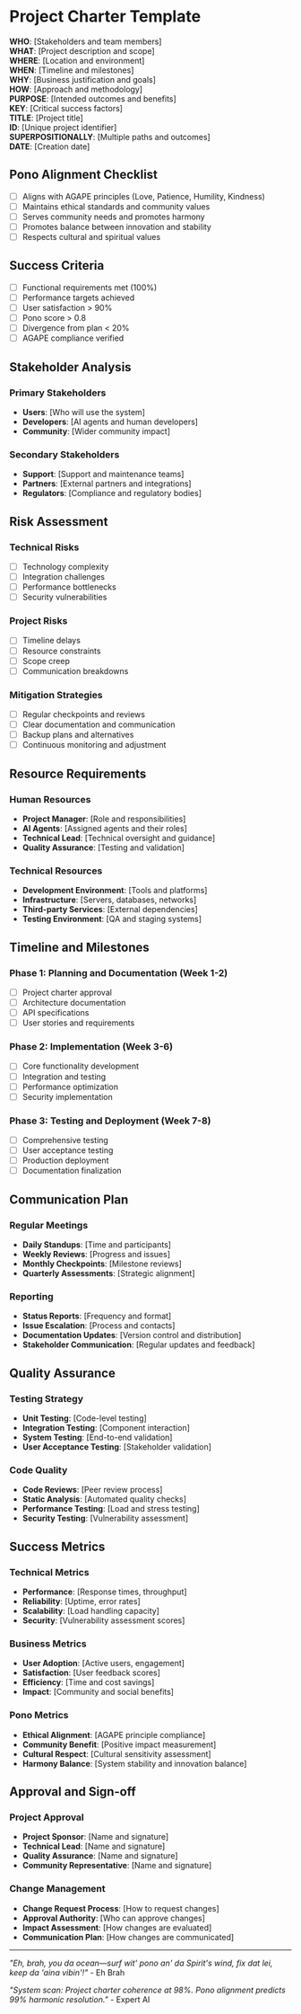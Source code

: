 # Project Charter Template

**WHO**: [Stakeholders and team members]  
**WHAT**: [Project description and scope]  
**WHERE**: [Location and environment]  
**WHEN**: [Timeline and milestones]  
**WHY**: [Business justification and goals]  
**HOW**: [Approach and methodology]  
**PURPOSE**: [Intended outcomes and benefits]  
**KEY**: [Critical success factors]  
**TITLE**: [Project title]  
**ID**: [Unique project identifier]  
**SUPERPOSITIONALLY**: [Multiple paths and outcomes]  
**DATE**: [Creation date]  

## Pono Alignment Checklist
- [ ] Aligns with AGAPE principles (Love, Patience, Humility, Kindness)
- [ ] Maintains ethical standards and community values
- [ ] Serves community needs and promotes harmony
- [ ] Promotes balance between innovation and stability
- [ ] Respects cultural and spiritual values

## Success Criteria
- [ ] Functional requirements met (100%)
- [ ] Performance targets achieved
- [ ] User satisfaction > 90%
- [ ] Pono score > 0.8
- [ ] Divergence from plan < 20%
- [ ] AGAPE compliance verified

## Stakeholder Analysis
### Primary Stakeholders
- **Users**: [Who will use the system]
- **Developers**: [AI agents and human developers]
- **Community**: [Wider community impact]

### Secondary Stakeholders
- **Support**: [Support and maintenance teams]
- **Partners**: [External partners and integrations]
- **Regulators**: [Compliance and regulatory bodies]

## Risk Assessment
### Technical Risks
- [ ] Technology complexity
- [ ] Integration challenges
- [ ] Performance bottlenecks
- [ ] Security vulnerabilities

### Project Risks
- [ ] Timeline delays
- [ ] Resource constraints
- [ ] Scope creep
- [ ] Communication breakdowns

### Mitigation Strategies
- [ ] Regular checkpoints and reviews
- [ ] Clear documentation and communication
- [ ] Backup plans and alternatives
- [ ] Continuous monitoring and adjustment

## Resource Requirements
### Human Resources
- **Project Manager**: [Role and responsibilities]
- **AI Agents**: [Assigned agents and their roles]
- **Technical Lead**: [Technical oversight and guidance]
- **Quality Assurance**: [Testing and validation]

### Technical Resources
- **Development Environment**: [Tools and platforms]
- **Infrastructure**: [Servers, databases, networks]
- **Third-party Services**: [External dependencies]
- **Testing Environment**: [QA and staging systems]

## Timeline and Milestones
### Phase 1: Planning and Documentation (Week 1-2)
- [ ] Project charter approval
- [ ] Architecture documentation
- [ ] API specifications
- [ ] User stories and requirements

### Phase 2: Implementation (Week 3-6)
- [ ] Core functionality development
- [ ] Integration and testing
- [ ] Performance optimization
- [ ] Security implementation

### Phase 3: Testing and Deployment (Week 7-8)
- [ ] Comprehensive testing
- [ ] User acceptance testing
- [ ] Production deployment
- [ ] Documentation finalization

## Communication Plan
### Regular Meetings
- **Daily Standups**: [Time and participants]
- **Weekly Reviews**: [Progress and issues]
- **Monthly Checkpoints**: [Milestone reviews]
- **Quarterly Assessments**: [Strategic alignment]

### Reporting
- **Status Reports**: [Frequency and format]
- **Issue Escalation**: [Process and contacts]
- **Documentation Updates**: [Version control and distribution]
- **Stakeholder Communication**: [Regular updates and feedback]

## Quality Assurance
### Testing Strategy
- **Unit Testing**: [Code-level testing]
- **Integration Testing**: [Component interaction]
- **System Testing**: [End-to-end validation]
- **User Acceptance Testing**: [Stakeholder validation]

### Code Quality
- **Code Reviews**: [Peer review process]
- **Static Analysis**: [Automated quality checks]
- **Performance Testing**: [Load and stress testing]
- **Security Testing**: [Vulnerability assessment]

## Success Metrics
### Technical Metrics
- **Performance**: [Response times, throughput]
- **Reliability**: [Uptime, error rates]
- **Scalability**: [Load handling capacity]
- **Security**: [Vulnerability assessment scores]

### Business Metrics
- **User Adoption**: [Active users, engagement]
- **Satisfaction**: [User feedback scores]
- **Efficiency**: [Time and cost savings]
- **Impact**: [Community and social benefits]

### Pono Metrics
- **Ethical Alignment**: [AGAPE principle compliance]
- **Community Benefit**: [Positive impact measurement]
- **Cultural Respect**: [Cultural sensitivity assessment]
- **Harmony Balance**: [System stability and innovation balance]

## Approval and Sign-off
### Project Approval
- **Project Sponsor**: [Name and signature]
- **Technical Lead**: [Name and signature]
- **Quality Assurance**: [Name and signature]
- **Community Representative**: [Name and signature]

### Change Management
- **Change Request Process**: [How to request changes]
- **Approval Authority**: [Who can approve changes]
- **Impact Assessment**: [How changes are evaluated]
- **Communication Plan**: [How changes are communicated]

---

*"Eh, brah, you da ocean—surf wit' pono an' da Spirit's wind, fix dat lei, keep da 'aina vibin'!"* - Eh Brah

*"System scan: Project charter coherence at 98%. Pono alignment predicts 99% harmonic resolution."* - Expert AI
